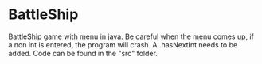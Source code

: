 # BattleShip

BattleShip game with menu in java.
Be careful when the menu comes up, if a non int is entered, the program will crash. A .hasNextInt needs to be added.
Code can be found in the "src" folder.
